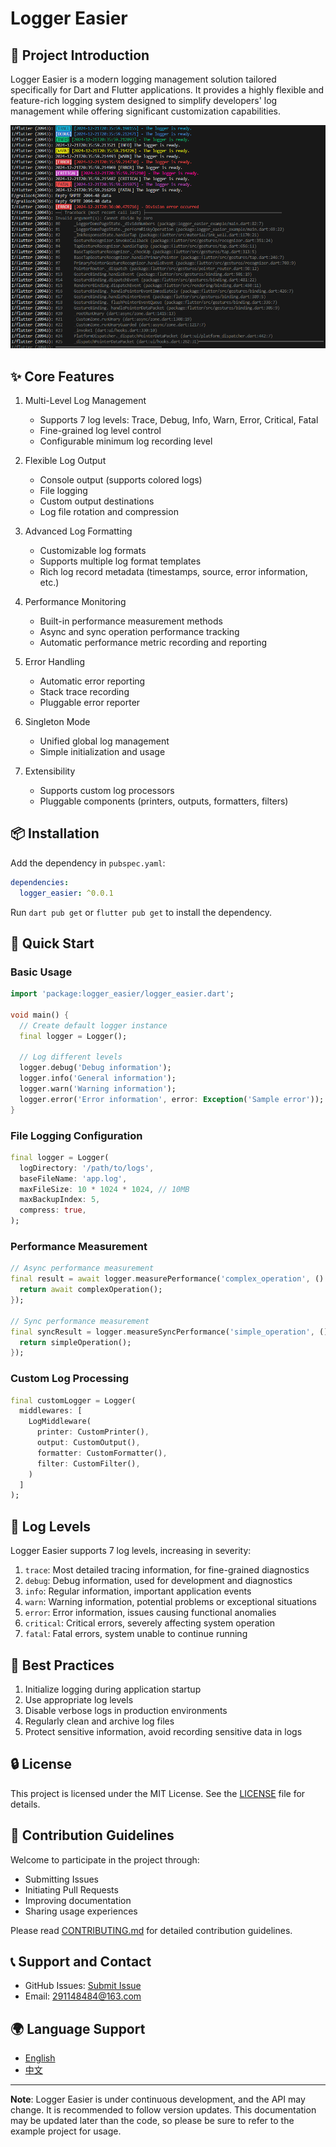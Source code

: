 # Logger Easier

## 🌟 Project Introduction

Logger Easier is a modern logging management solution tailored specifically for Dart and Flutter applications. It provides a highly flexible and feature-rich logging system designed to simplify developers' log management while offering significant customization capabilities.

![alt text](https://github.com/jacklee1995/flutter_logger_easier/blob/master/example.png)

## ✨ Core Features

1. Multi-Level Log Management
   - Supports 7 log levels: Trace, Debug, Info, Warn, Error, Critical, Fatal
   - Fine-grained log level control
   - Configurable minimum log recording level

2. Flexible Log Output
   - Console output (supports colored logs)
   - File logging
   - Custom output destinations
   - Log file rotation and compression

3. Advanced Log Formatting
   - Customizable log formats
   - Supports multiple log format templates
   - Rich log record metadata (timestamps, source, error information, etc.)

4. Performance Monitoring
   - Built-in performance measurement methods
   - Async and sync operation performance tracking
   - Automatic performance metric recording and reporting

5. Error Handling
   - Automatic error reporting
   - Stack trace recording
   - Pluggable error reporter

6. Singleton Mode
   - Unified global log management
   - Simple initialization and usage

7. Extensibility
   - Supports custom log processors
   - Pluggable components (printers, outputs, formatters, filters)

## 📦 Installation

Add the dependency in `pubspec.yaml`:

```yaml
dependencies:
  logger_easier: ^0.0.1
```

Run `dart pub get` or `flutter pub get` to install the dependency.

## 🚀 Quick Start

### Basic Usage

```dart
import 'package:logger_easier/logger_easier.dart';

void main() {
  // Create default logger instance
  final logger = Logger();

  // Log different levels
  logger.debug('Debug information');
  logger.info('General information');
  logger.warn('Warning information');
  logger.error('Error information', error: Exception('Sample error'));
}
```

### File Logging Configuration

```dart
final logger = Logger(
  logDirectory: '/path/to/logs',
  baseFileName: 'app.log',
  maxFileSize: 10 * 1024 * 1024, // 10MB
  maxBackupIndex: 5,
  compress: true,
);
```

### Performance Measurement

```dart
// Async performance measurement
final result = await logger.measurePerformance('complex_operation', () async {
  return await complexOperation();
});

// Sync performance measurement
final syncResult = logger.measureSyncPerformance('simple_operation', () {
  return simpleOperation();
});
```

### Custom Log Processing

```dart
final customLogger = Logger(
  middlewares: [
    LogMiddleware(
      printer: CustomPrinter(),
      output: CustomOutput(),
      formatter: CustomFormatter(),
      filter: CustomFilter(),
    )
  ]
);
```

## 🌈 Log Levels

Logger Easier supports 7 log levels, increasing in severity:

1. `trace`: Most detailed tracing information, for fine-grained diagnostics
2. `debug`: Debug information, used for development and diagnostics
3. `info`: Regular information, important application events
4. `warn`: Warning information, potential problems or exceptional situations
5. `error`: Error information, issues causing functional anomalies
6. `critical`: Critical errors, severely affecting system operation
7. `fatal`: Fatal errors, system unable to continue running

## 📝 Best Practices

1. Initialize logging during application startup
2. Use appropriate log levels
3. Disable verbose logs in production environments
4. Regularly clean and archive log files
5. Protect sensitive information, avoid recording sensitive data in logs

## 🔒 License

This project is licensed under the MIT License. See the [LICENSE](LICENSE) file for details.

## 🤝 Contribution Guidelines

Welcome to participate in the project through:

- Submitting Issues
- Initiating Pull Requests
- Improving documentation
- Sharing usage experiences

Please read [CONTRIBUTING.md](CONTRIBUTING.md) for detailed contribution guidelines.

## 📞 Support and Contact

- GitHub Issues: [Submit Issue](https://github.com/jacklee1995/flutter_logger_easier/issues)
- Email: [291148484@163.com](mailto:291148484@163.com)

## 🌍 Language Support

- [English](README.md)
- [中文](README_CN.md)

---

**Note**: Logger Easier is under continuous development, and the API may change. It is recommended to follow version updates. This documentation may be updated later than the code, so please be sure to refer to the example project for usage.
